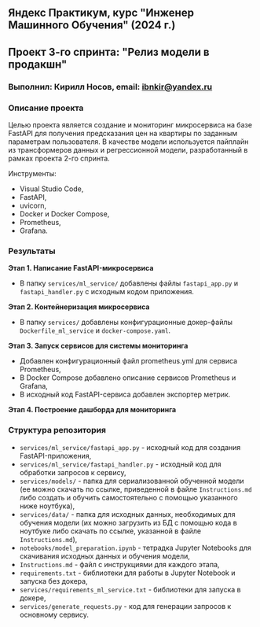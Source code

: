 ## Яндекс Практикум, курс "Инженер Машинного Обучения" (2024 г.)
## Проект 3-го спринта: "Релиз модели в продакшн"
### Выполнил: Кирилл Носов, email: ibnkir@yandex.ru

### Описание проекта
Целью проекта является создание и мониторинг микросервиса на базе FastAPI для получения предсказания цен на квартиры по заданным параметрам пользователя. В качестве модели используется пайплайн из
трансформеров данных и регрессионной модели, разработанный в рамках проекта 2-го спринта. 

Инструменты:
- Visual Studio Code,
- FastAPI, 
- uvicorn,
- Docker и Docker Compose,
- Prometheus,
- Grafana.

### Результаты
__Этап 1. Написание FastAPI-микросервиса__<br>
- В папку `services/ml_service/` добавлены файлы `fastapi_app.py` и `fastapi_handler.py` с исходным кодом приложения.

__Этап 2. Контейнеризация микросервиса__<br>
- В папку `services/` добавлены конфигурационные докер-файлы 
`Dockerfile_ml_service` и `docker-compose.yaml`.

__Этап 3. Запуск сервисов для системы мониторинга__<br>
- Добавлен конфигурационный файл prometheus.yml для сервиса Prometheus,
- В Docker Compose добавлено описание сервисов Prometheus и Grafana,
- В исходный код FastAPI-сервиса добавлен экспортер метрик.

__Этап 4. Построение дашборда для мониторинга__<br>


### Структура репозитория
- `services/ml_service/fastapi_app.py` - исходный код для создания FastAPI-приложения,
- `services/ml_service/fastapi_handler.py` - исходный код для обработки запросов к сервису,
- `services/models/` - папка для сериализованной обученной модели 
(ее можно скачать по ссылке, приведенной в файле `Instructions.md`
либо создать и обучить самостоятельно с помощью указанного ниже ноутбука), 
- `services/data/` - папка для исходных данных, необходимых для обучения модели 
(их можно загрузить из БД с помощью кода в ноутбуке либо скачать по ссылке, указанной в файле `Instructions.md`),
- `notebooks/model_preparation.ipynb` - тетрадка Jupyter Notebooks для скачивания исходных данных и обучения модели,
- `Instructions.md` - файл с инструкциями для каждого этапа,
- `requirements.txt` - библиотеки для работы в Jupyter Notebook и запуска без докера,
- `services/requirements_ml_service.txt` - библиотеки для запуска в докере,
- `services/generate_requests.py` - код для генерации запросов к основному сервису.
